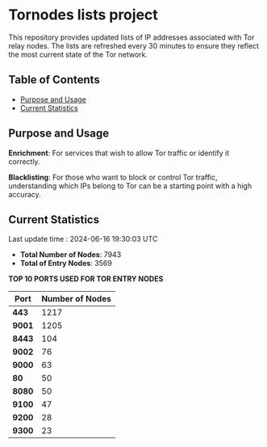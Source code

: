 # Tornodes lists project

This repository provides updated lists of IP addresses associated with Tor relay nodes. The lists are refreshed every 30 minutes to ensure they reflect the most current state of the Tor network.

## Table of Contents

- [Purpose and Usage](#purpose-and-usage)
- [Current Statistics](#current-statistics)


## Purpose and Usage

**Enrichment**: For services that wish to allow Tor traffic or identify it correctly.

**Blacklisting**: For those who want to block or control Tor traffic, understanding which IPs belong to Tor can be a starting point with a high accuracy.

## Current Statistics

Last update time : 2024-06-16 19:30:03 UTC

- **Total Number of Nodes**: 7943
- **Total of Entry Nodes**: 3569

**TOP 10 PORTS USED FOR TOR ENTRY NODES**

| **Port** | **Number of Nodes** |
|------|-----------------|
| **443**   | 1217  |
| **9001**   | 1205  |
| **8443**   | 104  |
| **9002**   | 76  |
| **9000**   | 63  |
| **80**   | 50  |
| **8080**   | 50  |
| **9100**   | 47  |
| **9200**   | 28  |
| **9300**   | 23  |

